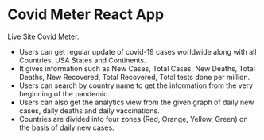 # Covid Meter React App
Live Site [Covid Meter](https://covid-meter-react.netlify.app/).

* Users can get regular update of covid-19 cases worldwide along with all Countries, USA States and Continents.
* It gives information such as New Cases, Total Cases, New Deaths, Total Deaths, New Recovered, Total Recovered, Total tests done per million. 
* Users can search by country name to get the information from the very beginning of the pandemic. 
* Users can also get the analytics view from the given graph of daily new cases, daily deaths and daily vaccinations.
* Countries are divided into four zones (Red, Orange, Yellow, Green) on the basis of daily new cases.
